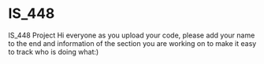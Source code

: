 # IS_448
IS_448 Project
Hi everyone as you upload your code, please add your name to the end and information of the section you are working on to make it easy to track who is doing what:)
